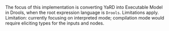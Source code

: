 The focus of this implementation is converting YaRD into Executable Model in Drools, when the root expression language is `Drools`.
Limitations apply.
Limitation: currently focusing on interpreted mode; compilation mode would require eliciting types for the inputs and nodes.

